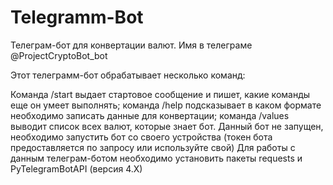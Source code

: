 # Telegramm-Bot
Телеграм-бот для конвертации валют. Имя в телеграме @ProjectCryptoBot_bot

Этот телеграмм-бот обрабатывает несколько команд:

Команда /start выдает стартовое сообщение и пишет, какие команды еще он умеет выполнять; команда /help подсказывает в каком формате необходимо записать данные для конвертации; команда /values выводит список всех валют, которые знает бот. Данный бот не запущен, необходимо запустить бот со своего устройства (токен бота предоставляется по запросу или используйте свой) Для работы с данным телеграм-ботом необходимо установить пакеты requests и PyTelegramBotAPI (версия 4.X)
